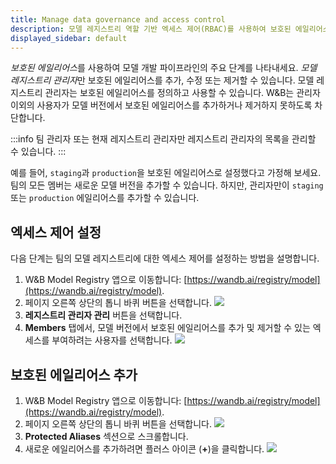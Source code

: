 ```yaml
---
title: Manage data governance and access control
description: 모델 레지스트리 역할 기반 엑세스 제어(RBAC)를 사용하여 보호된 에일리어스를 업데이트할 수 있는 사람을 제어하세요.
displayed_sidebar: default
---
```


*보호된 에일리어스*를 사용하여 모델 개발 파이프라인의 주요 단계를 나타내세요. *모델 레지스트리 관리자*만 보호된 에일리어스를 추가, 수정 또는 제거할 수 있습니다. 모델 레지스트리 관리자는 보호된 에일리어스를 정의하고 사용할 수 있습니다. W&B는 관리자 이외의 사용자가 모델 버전에서 보호된 에일리어스를 추가하거나 제거하지 못하도록 차단합니다.

:::info
팀 관리자 또는 현재 레지스트리 관리자만 레지스트리 관리자의 목록을 관리할 수 있습니다.
:::

예를 들어, `staging`과 `production`을 보호된 에일리어스로 설정했다고 가정해 보세요. 팀의 모든 멤버는 새로운 모델 버전을 추가할 수 있습니다. 하지만, 관리자만이 `staging` 또는 `production` 에일리어스를 추가할 수 있습니다.

## 엑세스 제어 설정
다음 단계는 팀의 모델 레지스트리에 대한 엑세스 제어를 설정하는 방법을 설명합니다.

1. W&B Model Registry 앱으로 이동합니다: [https://wandb.ai/registry/model](https://wandb.ai/registry/model).
2. 페이지 오른쪽 상단의 톱니 바퀴 버튼을 선택합니다.
![](/images/models/rbac_gear_button.png)
3. **레지스트리 관리자 관리** 버튼을 선택합니다. 
4. **Members** 탭에서, 모델 버전에서 보호된 에일리어스를 추가 및 제거할 수 있는 엑세스를 부여하려는 사용자를 선택합니다.
![](/images/models/access_controls_admins.gif)

## 보호된 에일리어스 추가
1. W&B Model Registry 앱으로 이동합니다: [https://wandb.ai/registry/model](https://wandb.ai/registry/model).
2. 페이지 오른쪽 상단의 톱니 바퀴 버튼을 선택합니다.
![](/images/models/rbac_gear_button.png)
3. **Protected Aliases** 섹션으로 스크롤합니다.
4. 새로운 에일리어스를 추가하려면 플러스 아이콘 (**+**)을 클릭합니다.
![](/images/models/access_controls_add_protected_aliases.gif)